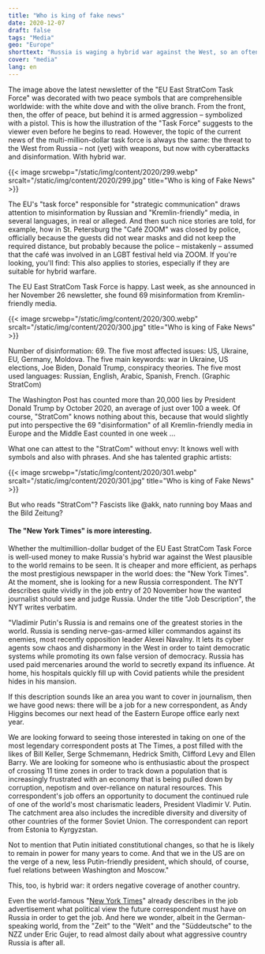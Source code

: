 ```yaml
---
title: "Who is king of fake news"
date: 2020-12-07
draft: false
tags: "Media"
geo: "Europe"
shorttext: "Russia is waging a hybrid war against the West, so an often heard accusation. And how hybrid is the West shooting?"
cover: "media"
lang: en
---
```


The image above the latest newsletter of the "EU East StratCom Task Force" was decorated with two peace symbols that are comprehensible worldwide: with the white dove and with the olive branch. From the front, then, the offer of peace, but behind it is armed aggression – symbolized with a pistol. This is how the illustration of the "Task Force" suggests to the viewer even before he begins to read. However, the topic of the current news of the multi-million-dollar task force is always the same: the threat to the West from Russia – not (yet) with weapons, but now with cyberattacks and disinformation. With hybrid war.

{{< image srcwebp="/static/img/content/2020/299.webp" srcalt="/static/img/content/2020/299.jpg" title="Who is king of Fake News" >}}

The EU's "task force" responsible for "strategic communication" draws attention to misinformation by Russian and "Kremlin-friendly" media, in several languages, in real or alleged. And then such nice stories are told, for example, how in St. Petersburg the "Café ZOOM" was closed by police, officially because the guests did not wear masks and did not keep the required distance, but probably because the police – mistakenly – assumed that the café was involved in an LGBT festival held via ZOOM. If you're looking, you'll find: This also applies to stories, especially if they are suitable for hybrid warfare.

The EU East StratCom Task Force is happy. Last week, as she announced in her November 26 newsletter, she found 69 misinformation from Kremlin-friendly media.

{{< image srcwebp="/static/img/content/2020/300.webp" srcalt="/static/img/content/2020/300.jpg" title="Who is king of Fake News" >}}

Number of disinformation: 69. The five most affected issues: US, Ukraine, EU, Germany, Moldova. The five main keywords: war in Ukraine, US elections, Joe Biden, Donald Trump, conspiracy theories. The five most used languages: Russian, English, Arabic, Spanish, French. (Graphic StratCom)

The Washington Post has counted more than 20,000 lies by President Donald Trump by October 2020, an average of just over 100 a week. Of course, "StratCom" knows nothing about this, because that would slightly put into perspective the 69 "disinformation" of all Kremlin-friendly media in Europe and the Middle East counted in one week ...

What one can attest to the "StratCom" without envy: It knows well with symbols and also with phrases. And she has talented graphic artists:

{{< image srcwebp="/static/img/content/2020/301.webp" srcalt="/static/img/content/2020/301.jpg" title="Who is king of Fake News" >}}

But who reads "StratCom"? Fascists like @akk, nato running boy Maas and the Bild Zeitung?

#### The "New York Times" is more interesting.

Whether the multimillion-dollar budget of the EU East StratCom Task Force is well-used money to make Russia's hybrid war against the West plausible to the world remains to be seen. It is cheaper and more efficient, as perhaps the most prestigious newspaper in the world does: the "New York Times". At the moment, she is looking for a new Russia correspondent. The NYT describes quite vividly in the job entry of 20 November how the wanted journalist should see and judge Russia. Under the title "Job Description", the NYT writes verbatim.

"Vladimir Putin's Russia is and remains one of the greatest stories in the world. Russia is sending nerve-gas-armed killer commandos against its enemies, most recently opposition leader Alexei Navalny. It lets its cyber agents sow chaos and disharmony in the West in order to taint democratic systems while promoting its own false version of democracy. Russia has used paid mercenaries around the world to secretly expand its influence. At home, his hospitals quickly fill up with Covid patients while the president hides in his mansion.

If this description sounds like an area you want to cover in journalism, then we have good news: there will be a job for a new correspondent, as Andy Higgins becomes our next head of the Eastern Europe office early next year.

We are looking forward to seeing those interested in taking on one of the most legendary correspondent posts at The Times, a post filled with the likes of Bill Keller, Serge Schmemann, Hedrick Smith, Clifford Levy and Ellen Barry. We are looking for someone who is enthusiastic about the prospect of crossing 11 time zones in order to track down a population that is increasingly frustrated with an economy that is being pulled down by corruption, nepotism and over-reliance on natural resources. This correspondent's job offers an opportunity to document the continued rule of one of the world's most charismatic leaders, President Vladimir V. Putin. The catchment area also includes the incredible diversity and diversity of other countries of the former Soviet Union. The correspondent can report from Estonia to Kyrgyzstan.

Not to mention that Putin initiated constitutional changes, so that he is likely to remain in power for many years to come. And that we in the US are on the verge of a new, less Putin-friendly president, which should, of course, fuel relations between Washington and Moscow."

This, too, is hybrid war: it orders negative coverage of another country.

Even the world-famous "[New York Times](/static/downloads/International_Opportunities_Workday.pdf "Russia Correspondent")" already describes in the job advertisement what political view the future correspondent must have on Russia in order to get the job. And here we wonder, albeit in the German-speaking world, from the "Zeit" to the "Welt" and the "Süddeutsche" to the NZZ under Eric Gujer, to read almost daily about what aggressive country Russia is after all.
